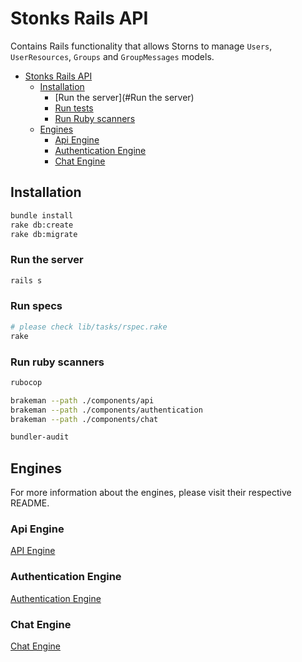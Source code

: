 # Stonks Rails API

Contains Rails functionality that allows Storns to manage `Users`, `UserResources`, `Groups` and `GroupMessages` models.

- [Stonks Rails API](#stonks-rails-api)
  - [Installation](#installation)
    - [Run the server](#Run the server)
    - [Run tests](#run-tests)
    - [Run Ruby scanners](#run-ruby-scanners)
  - [Engines](#engines)
    - [Api Engine](#api-engine)
    - [Authentication Engine](#authentication-engine)
    - [Chat Engine](#Chat-engine)

## Installation

```bash
bundle install
rake db:create
rake db:migrate
```

### Run the server

```bash
rails s
```

### Run specs

```bash
# please check lib/tasks/rspec.rake
rake
```

### Run ruby scanners

```bash
rubocop

brakeman --path ./components/api
brakeman --path ./components/authentication
brakeman --path ./components/chat

bundler-audit
```

## Engines

For more information about the engines, please visit their respective README.

### Api Engine

[API Engine](https://gitlab.com/vbrazo/chat_rails_api/-/blob/master/components/api/README.md)

### Authentication Engine

[Authentication Engine](https://gitlab.com/vbrazo/chat_rails_api/-/blob/master/components/authentication/README.md)

### Chat Engine

[Chat Engine](https://gitlab.com/vbrazo/chat_rails_api/-/blob/master/components/chat/README.md)
